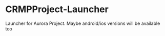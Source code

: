 # CRMPProject-Launcher
Launcher for Aurora Project. Maybe android/ios versions will be available too
